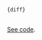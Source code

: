 <pre>
<code>
{diff}
</code>
</pre>

[See code](https://github.com/crosscompute/crosscompute-examples/tree/master/diff-texts).
